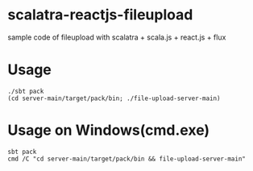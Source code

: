 # scalatra-reactjs-fileupload

sample code of fileupload with scalatra + scala.js + react.js + flux


# Usage


```
./sbt pack
(cd server-main/target/pack/bin; ./file-upload-server-main)
```

# Usage on Windows(cmd.exe)

```
sbt pack
cmd /C "cd server-main/target/pack/bin && file-upload-server-main"
```
